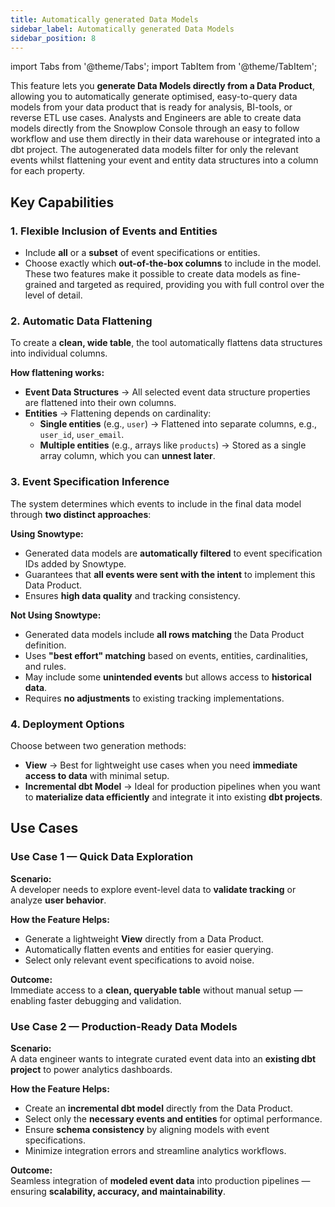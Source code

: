 ```yaml
---
title: Automatically generated Data Models
sidebar_label: Automatically generated Data Models
sidebar_position: 8
---
```

import Tabs from '@theme/Tabs';
import TabItem from '@theme/TabItem';

This feature lets you **generate Data Models directly from a Data Product**, allowing you to automatically generate optimised, easy-to-query data models from your data product that is ready for analysis, BI-tools, or reverse ETL use cases. Analysts and Engineers are able to create data models directly from the Snowplow Console through an easy to follow workflow and use them directly in their data warehouse or integrated into a dbt project. The autogenerated data models filter for only the relevant events whilst flattening your event and entity data structures into a column for each property.

## Key Capabilities

### 1. Flexible Inclusion of Events and Entities
- Include **all** or a **subset** of event specifications or entities.
- Choose exactly which **out-of-the-box columns** to include in the model.
These two features make it possible to create data models as fine-grained and targeted as required, providing you with full control over the level of detail.

### 2. Automatic Data Flattening
To create a **clean, wide table**, the tool automatically flattens data structures into individual columns.

**How flattening works:**
- **Event Data Structures** → All selected event data structure properties are flattened into their own columns.
- **Entities** → Flattening depends on cardinality:
  - **Single entities** (e.g., `user`) → Flattened into separate columns, e.g., `user_id`, `user_email`.
  - **Multiple entities** (e.g., arrays like `products`) → Stored as a single array column, which you can **unnest later**.


### 3. Event Specification Inference
The system determines which events to include in the final data model through **two distinct approaches**:

**Using Snowtype:**
- Generated data models are **automatically filtered** to event specification IDs added by Snowtype.
- Guarantees that **all events were sent with the intent** to implement this Data Product.
- Ensures **high data quality** and tracking consistency.

**Not Using Snowtype:**
- Generated data models include **all rows matching** the Data Product definition.
- Uses **"best effort" matching** based on events, entities, cardinalities, and rules.
- May include some **unintended events** but allows access to **historical data**.
- Requires **no adjustments** to existing tracking implementations.


### 4. Deployment Options
Choose between two generation methods:

- **View** → Best for lightweight use cases when you need **immediate access to data** with minimal setup.
- **Incremental dbt Model** → Ideal for production pipelines when you want to **materialize data efficiently** and integrate it into existing **dbt projects**.


## Use Cases

### **Use Case 1 — Quick Data Exploration**
**Scenario:**  
A developer needs to explore event-level data to **validate tracking** or analyze **user behavior**.

**How the Feature Helps:**
- Generate a lightweight **View** directly from a Data Product.
- Automatically flatten events and entities for easier querying.
- Select only relevant event specifications to avoid noise.

**Outcome:**  
Immediate access to a **clean, queryable table** without manual setup — enabling faster debugging and validation.

### **Use Case 2 — Production-Ready Data Models**
**Scenario:**  
A data engineer wants to integrate curated event data into an **existing dbt project** to power analytics dashboards.

**How the Feature Helps:**
- Create an **incremental dbt model** directly from the Data Product.
- Select only the **necessary events and entities** for optimal performance.
- Ensure **schema consistency** by aligning models with event specifications.
- Minimize integration errors and streamline analytics workflows.

**Outcome:**  
Seamless integration of **modeled event data** into production pipelines — ensuring **scalability, accuracy, and maintainability**.
